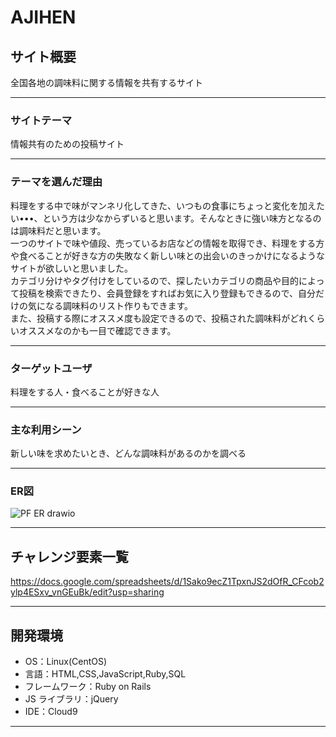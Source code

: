 # **AJIHEN**

## **サイト概要**

全国各地の調味料に関する情報を共有するサイト

---

### **サイトテーマ**

情報共有のための投稿サイト

---

### **テーマを選んだ理由**

料理をする中で味がマンネリ化してきた、いつもの食事にちょっと変化を加えたい•••、という方は少なからずいると思います。そんなときに強い味方となるのは調味料だと思います。<br>
一つのサイトで味や値段、売っているお店などの情報を取得でき、料理をする方や食べることが好きな方の失敗なく新しい味との出会いのきっかけになるようなサイトが欲しいと思いました。<br>
カテゴリ分けやタグ付けをしているので、探したいカテゴリの商品や目的によって投稿を検索できたり、会員登録をすればお気に入り登録もできるので、自分だけの気になる調味料のリスト作りもできます。<br>
また、投稿する際にオススメ度も設定できるので、投稿された調味料がどれくらいオススメなのかも一目で確認できます。

---

### **ターゲットユーザ**

料理をする人・食べることが好きな人

---

### **主な利用シーン**

新しい味を求めたいとき、どんな調味料があるのかを調べる

---

### **ER図**

![PF ER drawio](https://user-images.githubusercontent.com/88714751/143669108-d0393469-5ccc-4c95-a2c2-953affe2cf83.png)

---

## **チャレンジ要素一覧**

https://docs.google.com/spreadsheets/d/1Sako9ecZ1TpxnJS2dOfR_CFcob2ylp4ESxv_vnGEuBk/edit?usp=sharing

---

## **開発環境**

- OS：Linux(CentOS)
- 言語：HTML,CSS,JavaScript,Ruby,SQL
- フレームワーク：Ruby on Rails
- JS ライブラリ：jQuery
- IDE：Cloud9

---

